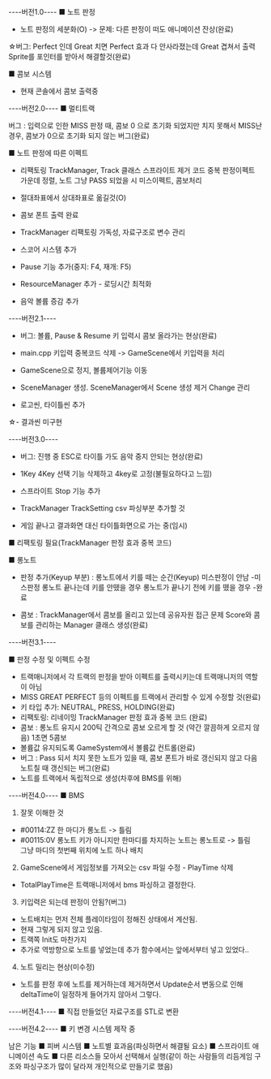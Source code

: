 
----버전1.0----
■ 노트 판정
 - 노트 판정의 세분화(O)
 -> 문제: 다른 판정이 떠도 애니메이션 잔상(완료)


☆버그: Perfect 인데 Great 치면 Perfect 효과 다 안사라졌는데 Great 겹쳐서 출력
      Sprite를 포인터를 받아서 해결할것(완료)

■ 콤보 시스템
 - 현재 콘솔에서 콤보 출력중


----버전2.0----
■ 멀티트랙

버그 : 입력으로 인한 MISS 판정 때, 콤보 0 으로 초기화 되었지만
       치지 못해서 MISS난 경우, 콤보가 0으로 초기화 되지 않는 버그(완료)


■ 노트 판정에 따른 이펙트
- 리팩토링
 TrackManager, Track 클래스 스프라이트 제거 코드 중복
 판정이펙트 가운데 정렬, 노트 그냥 PASS 되었을 시 미스이펙트, 콤보처리

- 절대좌표에서 상대좌표로 옮길것(O)
- 콤보 폰트 출력 완료
- TrackManager 리팩토링
  가독성, 자료구조로 변수 관리
- 스코어 시스템 추가
- Pause 기능 추가(중지: F4, 재개: F5)
- ResourceManager 추가 - 로딩시간 최적화
- 음악 볼륨 증감 추가

----버전2.1----
- 버그: 볼륨, Pause & Resume 키 입력시 콤보 올라가는 현상(완료)

- main.cpp 키입력 중복코드 삭제 -> GameScene에서 키입력을 처리
- GameScene으로 정지, 볼륨제어기능 이동
- SceneManager 생성. SceneManager에서 Scene 생성 제거 Change 관리
- 로고씬, 타이틀씬 추가

☆- 결과씬 미구현

----버전3.0----
- 버그: 진행 중 ESC로 타이틀 가도 음악 중지 안되는 현상(완료)
- 1Key 4Key 선택 기능 삭제하고 4key로 고정(불필요하다고 느낌)
- 스프라이트 Stop 기능 추가

- TrackManager TrackSetting csv 파싱부분 추가할 것
- 게임 끝나고 결과화면 대신 타이틀화면으로 가는 중(임시)


■ 리팩토링 필요(TrackManager 판정 효과 중복 코드)

■ 롱노트
 - 판정 추가(Keyup 부분) : 롱노트에서 키를 떼는 순간(Keyup) 미스판정이 안남
	-미스판정
	 롱노트 끝나는데 키를 안뗐을 경우
	 롱노트가 끝나기 전에 키를 뗐을 경우
	-완료

 - 콤보 : TrackManager에서 콤보를 올리고 있는데 공유자원 접근 문제
	Score와 콤보를 관리하는 Manager 클래스 생성(완료)

----버전3.1----

■ 판정 수정 및 이펙트 수정
 - 트랙매니저에서 각 트랙의 판정을 받아 이펙트를 출력시키는데 트랙매니저의 역할이 아님
 - MISS GREAT PERFECT 등의 이펙트를 트랙에서 관리할 수 있게 수정할 것(완료)
 - 키 타입 추가: NEUTRAL, PRESS, HOLDING(완료)
 - 리팩토링: 리네이밍
	     TrackManager 판정 효과 중복 코드 (완료)
 - 콤보 : 롱노트 유지시 200틱 간격으로 콤보 오르게 할 것 (약간 깔끔하게 오르지 않음)
	  1초면 5콤보
 - 볼륨값 유지되도록 GameSystem에서 볼륨값 컨트롤(완료)
 - 버그 : Pass 되서 치지 못한 노트가 있을 때, 콤보 폰트가 바로 갱신되지 않고 다음 노트칠 때 갱신되는 버그(완료)
 - 노트를 트랙에서 독립적으로 생성(차후에 BMS를 위해)


----버전4.0----
■ BMS
1. 잘못 이해한 것
- #00114:ZZ 한 마디가 롱노트 -> 틀림
- #00115:0V 롱노트 키가 아니지만 한마디를 차지하는 노트는 롱노트로 -> 틀림	
	그냥 마디의 첫번째 위치에 노트 하나 배치
	
2. GameScene에서 게임정보를 가져오는 csv 파일 수정 - PlayTime 삭제
- TotalPlayTime은 트랙매니저에서 bms 파싱하고 결정한다.
		
3. 키입력은 되는데 판정이 안됨?(버그)
- 노트배치는 먼저 전체 플레이타임이 정해진 상태에서 계산됨.
- 현재 그렇게 되지 않고 있음.
- 트랙쪽 Init도 마찬가지
- 추가로 역방향으로 노트를 넣었는데 추가 함수에서는 앞에서부터 넣고 있었다..

4. 노트 밀리는 현상(미수정)
- 노트를 판정 후에 노트를 제거하는데 제거하면서 Update순서 변동으로 인해 deltaTime이 일정하게 들어가지 않아서 그렇다.


----버전4.1----
■ 직접 만들었던 자료구조를 STL로 변환
 
 
----버전4.2----
■ 키 변경 시스템 제작 중

남은 기능
■ 피버 시스템
■ 노트별 효과음(파싱하면서 해결될 요소)
■ 스프라이트 애니메이션 속도
■ 다른 리소스들 모아서 선택해서 실행(같이 하는 사람들의 리듬게임 구조와 파싱구조가 많이 달라져 개인적으로 만들기로 했음)